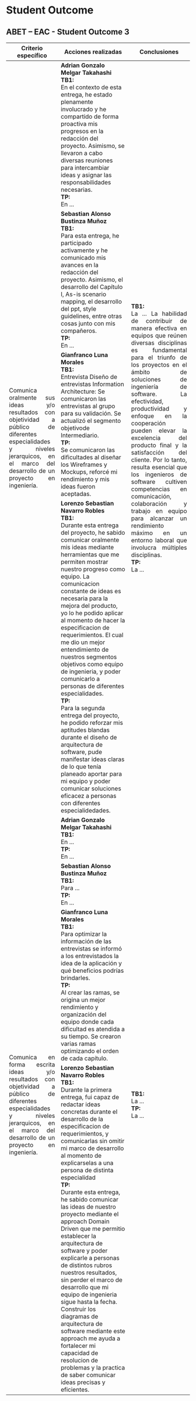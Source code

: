 # Student Outcome

## ABET – EAC - Student Outcome 3

<div align="center">
   <table>
      <thead>
         <tr>
            <th style="text-align: center;">Criterio específico</th>
            <th style="text-align: center;">Acciones realizadas</th>
            <th style="text-align: center;">Conclusiones</th>
         </tr>
      </thead>
      <tbody>
         <tr>
            <td rowspan="5" style="text-align: justify;">Comunica oralmente sus ideas y/o resultados con objetividad a público de diferentes especialidades y niveles jerarquicos, en el marco del desarrollo de un proyecto en ingeniería.</td>
         </tr>
         <tr>
            <td><strong>Adrian Gonzalo Melgar Takahashi
            </br>TB1:</strong></br>
            En el contexto de esta entrega, he estado plenamente involucrado y he compartido de forma proactiva mis progresos en la redacción del proyecto. Asimismo, se llevaron a cabo diversas reuniones para intercambiar ideas y asignar las responsabilidades necesarias.
            </br><strong>TP:</strong></br>
            En ...
            </td>
            <td rowspan="4" style="text-align: justify;">
            <strong>TB1:</strong></br>
            La ...
            La habilidad de contribuir de manera efectiva en equipos que reúnen diversas disciplinas es fundamental para el triunfo de los proyectos en el ámbito de soluciones de ingeniería de software. La efectividad, productividad y enfoque en la cooperación pueden elevar la excelencia del producto final y la satisfacción del cliente. Por lo tanto, resulta esencial que los ingenieros de software cultiven competencias en comunicación, colaboración y trabajo en equipo para alcanzar un rendimiento máximo en un entorno laboral que involucra múltiples disciplinas.
            </br><strong>TP:</strong></br>
            La ...
            </td>
         </tr>
         <tr>
            <td><strong>Sebastian Alonso Bustinza Muñoz
            </br>TB1:</strong></br>
            Para esta entrega, he participado activamente y he comunicado mis avances en la redacción del proyecto. Asimismo, el desarrollo del Capítulo I, As-is scenario mapping, el desarrollo del ppt, style guidelines, entre otras cosas junto con mis compañeros.
            </br><strong>TP:</strong></br>
            En ...
            </td>
         </tr>
         <tr>
            <td><strong>Gianfranco Luna Morales
            </br>TB1:</strong></br>
            Entrevista Diseño de entrevistas Information Architecture: Se comunicaron las entrevistas al grupo para su validación.
            Se actualizó el segmento objetivode Intermediario.
            </br><strong>TP:</strong></br>
            Se comunicaron las dificultades al diseñar los Wireframes y Mockups, reforcé mi rendimiento y mis ideas fueron aceptadas.
            </td>
         </tr>
         <tr>
           <td><strong>Lorenzo Sebastian Navarro Robles
           </br>TB1:</strong></br>
            Durante esta entrega del proyecto, he sabido comunicar oralmente mis ideas mediante herramientas que me permiten mostrar nuestro progreso como equipo. La comunicacion constante de ideas es necesaria para la mejora del producto, yo lo he podido aplicar al momento de hacer la especificacion de requerimientos. El cual me dio un mejor entendimiento de nuestros segmentos objetivos como equipo de ingenieria, y poder comunicarlo a personas de diferentes especialidades.
           </br><strong>TP:</strong></br>
            Para la segunda entrega del proyecto, he podido reforzar mis aptitudes blandas durante el diseño de arquitectura de software, pude manifestar ideas claras de lo que tenía planeado aportar para mi equipo y poder comunicar soluciones eficacez a personas con diferentes especialidedades.
           </td>
         </tr>
         <tr>
            <td rowspan="5" style="text-align: justify;">Comunica en forma escrita ideas y/o resultados con objetividad a público de diferentes especialidades y niveles jerarquicos, en el marco del desarrollo de un proyecto en ingeniería.</td>
         </tr>
         <tr>
            <td><strong>Adrian Gonzalo Melgar Takahashi
            </br>TB1:</strong></br>
            En ...
            </br><strong>TP:</strong></br>
            En ...
            </td>
            <td rowspan="4" style="text-align: justify;">
            <strong>TB1:</strong></br>
            La ...
            </br><strong>TP:</strong></br>
            La ...
            </td>
         </tr>
         <tr>
            <td><strong>Sebastian Alonso Bustinza Muñoz
            </br>TB1:</strong></br>
            Para ...
            </br><strong>TP:</strong></br>
            En ...
            </td>
         </tr>
         <tr>
            <td><strong>Gianfranco Luna Morales
            </br>TB1:</strong></br>
            Para optimizar la información de las entrevistas se informó a los entrevistados la idea de la aplicación y qué beneficios podrías brindarles.
            </br><strong>TP:</strong></br>
            Al crear las ramas, se origina un mejor rendimiento y organización del equipo donde cada dificultad es atendida a su tiempo. Se crearon varias ramas optimizando el orden de cada capítulo.
            </td>
         </tr>
         <tr>
            <td><strong>Lorenzo Sebastian Navarro Robles
            </br>TB1:</strong></br>
            Durante la primera entrega, fui capaz de redactar ideas concretas durante el desarrollo de la especificacion de requerimientos, y comunicarlas sin omitir mi marco de desarrollo al momento de explicarselas a una persona de distinta especialidad
            </br><strong>TP:</strong></br>
            Durante esta entrega, he sabido comunicar las ideas de nuestro proyecto mediante el approach Domain Driven que me permitio establecer la arquitectura de software y poder explicarle a personas de distintos rubros nuestros resultados, sin perder el marco de desarrollo que mi equipo de ingenieria sigue hasta la fecha. Construir los diagramas de arquitectura de software mediante este approach me ayuda a fortalecer mi capacidad de resolucion de problemas y la practica de saber comunicar ideas precisas y eficientes.
            </td>
         </tr>
      </tbody>
   </table>
</div>
